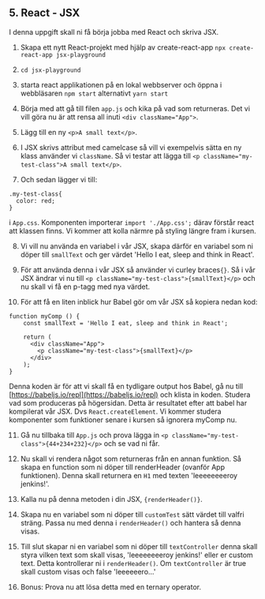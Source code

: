 ## 5. React - JSX

I denna uppgift skall ni få börja jobba med React och skriva JSX.

1. Skapa ett nytt React-projekt med hjälp av create-react-app ```npx create-react-app jsx-playground```

1. ```cd jsx-playground```

1. starta react applikationen på en lokal webbserver och öppna i webbläsaren ```npm start``` alternativt ```yarn start```

1. Börja med att gå till filen ```app.js``` och kika på vad som returneras. Det vi vill göra nu är att rensa all inuti ```<div className="App">```.

1. Lägg till en ny ```<p>A small text</p>```.

1. I JSX skrivs attribut med camelcase så vill vi exempelvis sätta en ny klass använder vi ```className```. Så vi testar att lägga till ```<p className="my-test-class">A small text</p>```.

1. Och sedan lägger vi till:
```
.my-test-class{
  color: red;
}
```
i ```App.css```. Komponenten importerar ```import './App.css';``` därav förstår react att klassen finns. Vi kommer att kolla närmre på styling längre fram i kursen.

8. Vi vill nu använda en variabel i vår JSX, skapa därför en variabel som ni döper till ```smallText``` och ger värdet 'Hello I eat, sleep and think in React'.

9. För att använda denna i vår JSX så använder vi curley braces```{}```. Så i vår JSX ändrar vi nu till ```<p className="my-test-class">{smallText}</p>``` och nu skall vi få en p-tagg med nya värdet.

10. För att få en liten inblick hur Babel gör om vår JSX så kopiera nedan kod:
```
function myComp () {
  	const smallText = 'Hello I eat, sleep and think in React';

    return (
      <div className="App">
        <p className="my-test-class">{smallText}</p>
      </div>
    );
}
```
Denna koden är för att vi skall få en tydligare output hos Babel, gå nu till [https://babeljs.io/repl](https://babeljs.io/repl) och klista in koden. Studera vad som produceras på högersidan. Detta är resultatet efter att babel har kompilerat vår JSX. Dvs ```React.createElement```. Vi kommer studera komponenter som funktioner senare i kursen så ignorera myComp nu.

11. Gå nu tillbaka till ```App.js``` och prova lägga in ```<p className="my-test-class">{44+234+232}</p>``` och se vad ni får.

12. Nu skall vi rendera något som returneras från en annan funktion. Så skapa en function som ni döper till renderHeader (ovanför App funktionen). Denna skall returnera en ```H1``` med texten 'leeeeeeeeroy jenkins!'.

13. Kalla nu på denna metoden i din JSX, ```{renderHeader()}```.

14. Skapa nu en variabel som ni döper till ```customTest``` sätt värdet till valfri sträng. Passa nu med denna i ```renderHeader()``` och hantera så denna visas.

15. Till slut skapar ni en variabel som ni döper till ```textController``` denna skall styra vilken text som skall visas, 'leeeeeeeeroy jenkins!' eller er custom text. Detta kontrollerar ni i ```renderHeader()```. Om ```textController``` är true skall custom visas och false 'leeeeeero...'

16. Bonus: Prova nu att lösa detta med en ternary operator.